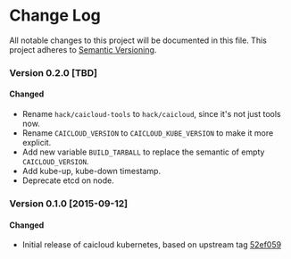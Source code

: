 # Change Log

All notable changes to this project will be documented in this file. This project adheres to [Semantic Versioning](http://semver.org/).

### Version 0.2.0 [TBD]
#### Changed
- Rename `hack/caicloud-tools` to `hack/caicloud`, since it's not just tools now.
- Rename `CAICLOUD_VERSION` to `CAICLOUD_KUBE_VERSION` to make it more explicit.
- Add new variable `BUILD_TARBALL` to replace the semantic of empty `CAICLOUD_VERSION`.
- Add kube-up, kube-down timestamp.
- Deprecate etcd on node.

### Version 0.1.0 [2015-09-12]
#### Changed
- Initial release of caicloud kubernetes, based on upstream tag [52ef059](https://github.com/caicloud/caicloud-kubernetes/commit/52ef0599d8c976993b3d8ac5c1e783bdb5cb2c83)
